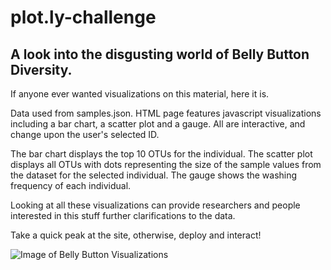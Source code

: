 # plot.ly-challenge

## A look into the disgusting world of Belly Button Diversity.
If anyone ever wanted visualizations on this material, here it is.

Data used from samples.json. HTML page features javascript visualizations including a bar chart, a scatter plot and a gauge. All are interactive, and change upon the user's selected ID.

The bar chart displays the top 10 OTUs for the individual. The scatter plot displays all OTUs with dots representing the size of the sample values from the dataset for the selected individual. The gauge shows the washing frequency of each individual.

Looking at all these visualizations can provide researchers and people interested in this stuff further clarifications to the data.

Take a quick peak at the site, otherwise, deploy and interact!

![Image of Belly Button Visualizations](https://github.com/kylagelev/plot.ly-challenge/image/plotly_image.png)


